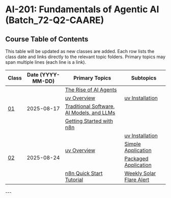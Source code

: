 # AI-201: Fundamentals of Agentic AI (Batch_72-Q2-CAARE)

## Course Table of Contents

This table will be updated as new classes are added. Each row lists the class date and links directly to the relevant topic folders. Primary topics may span multiple lines (each line is a link).

<table>
        <thead>
            <tr>
                <th>Class</th>
                <th>Date (YYYY-MM-DD)</th>
                <th>Primary Topics</th>
                <th>Subtopics</th>
            </tr>
        </thead>
        <tbody>
            <tr>
                <td rowspan="4"><a href="class01_20250817/">01</a></td>
                <td rowspan="4">2025-08-17</td>
                <td>
                    <a href="class01_20250817/01_The_Rise_of_AI_Agents/">The Rise of AI Agents</a>
                </td>
            </tr>
            <tr>
                <td>
                    <a href="class01_20250817/02_uv/">uv Overview</a>
                </td>
                <td>
                    <a href="class01_20250817/02_uv/00_uv_installation/">uv Installation</a><br />
                </td>
            </tr>
            <tr>
                <td>
                    <a href="class01_20250817/03_traditional_ai_llms">Traditional Software, AI Models, and
                        LLMs</a><br />
                </td>
            </tr>
            <tr>
                <td>
                    <a href="class01_20250817/04_getting_started_with_n8n/">Getting Started with n8n</a>
                </td>
            </tr>
            <tr>
                <td rowspan="4"><a href="class02_20250824/">02</a></td>
                <td rowspan="4">2025-08-24</td>
                 <td rowspan="3">
                    <a href="class02_20250824/01_uv/">uv Overview</a>
                </td>
                <td>
                    <a href="class02_20250824/01_uv/00_uv_installation/">uv Installation</a><br />
                </td>
            </tr>
            <tr>
                 <td>
                    <a href="class02_20250824/01_uv/01_simple_application/">Simple Application</a>
                </td>
            </tr>
            <tr>
                 <td>
                    <a href="class02_20250824/01_uv/02_packaged_application/">Packaged Application</a>
                </td>
            </tr>
            <tr>
                 <td >
                    <a href="class02_20250824/02_n8n_basics/">n8n Quick Start Tutorial</a>
                </td>
                <td>
                    <a href="class02_20250824/02_n8n_basics/weekly_solar_flare_alert/">Weekly Solar Flare Alert</a><br />
                </td>
            </tr>
        </tbody>
    </table>
---
